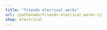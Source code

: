```yaml
---
title: "friends elecrical works"
url: /pathanadu/friends-elecrical-works-2/
shop: electrical
---
```

